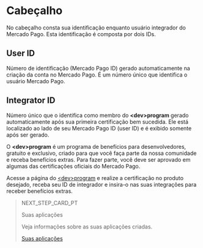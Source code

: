 # Cabeçalho
 
No cabeçalho consta sua identificação enquanto usuário integrador do Mercado Pago. Esta identificação é composta por dois IDs.
 
## User ID
 
Número de identificação (Mercado Pago ID) gerado automaticamente na criação da conta no Mercado Pago. É um número único que identifica o usuário Mercado Pago.
 
## Integrator ID
 
Número único que o identifica como membro do **&lt;dev&gt;program** gerado automaticamente após sua primeira certificação bem sucedida. Ele está localizado ao lado de seu Mercado Pago ID (user ID) e é exibido somente após ser gerado.
 
O **&lt;dev&gt;program** é um programa de benefícios para desenvolvedores, gratuito e exclusivo, criado para que você faça parte da nossa comunidade e receba benefícios extras. Para fazer parte, você deve ser aprovado em algumas das certificações oficiais do Mercado Pago.
 
Acesse a página do [&lt;dev&gt;program](https://www.mercadopago[FAKER][URL][DOMAIN]/developers/pt/developer-program) e realize a certificação no produto desejado, receba seu ID de integrador e insira-o nas suas integrações para receber benefícios extras.

> NEXT_STEP_CARD_PT
>
> Suas aplicações
>
> Veja informações sobre as suas aplicações criadas.
>
> [Suas aplicações](https://www.mercadopago[FAKER][URL][DOMAIN]/developers/pt/guides/resources/dashboard/aplications)